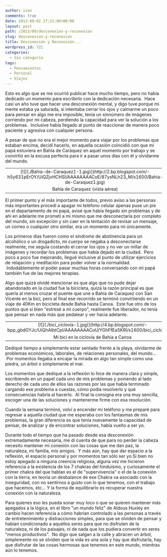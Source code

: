 ```yaml
---
author: ivan
comments: true
date: 2013-09-02 17:21:00+00:00
layout: post
path: /2013/09/desconexion-y-reconexion
slug: desconexion-y-reconexion
title: Desconexión y Reconexión...
wordpress_id: 721
categories:
  - Sin categoría
tags:
  - Pensamientos
  - Personal
  - Viajes
---
```


Esto es algo que se me ocurrió publicar hace mucho tiempo, pero no había dedicado un momento para escribirlo con la dedicación necesaria.  Hace casi un año tuve que hacer una desconexión mental, y digo tuve porque mi mente estaba ya saturada, si intentaba cerrar los ojos y calmarme un poco para pensar en algo me era imposible, tenía un sinnúmero de imágenes corriendo por mi cabeza, perdiendo la capacidad para ver la solución a los problemas.  Inclusive había llegado al punto de reaccionar de manera poco paciente y agresiva con cualquier persona.

A pesar de que no era el mejor momento para viajar por los problemas que estaban encima, decidí hacerlo, en aquella ocasión coincidió con que mi papá estuviera en Bahía de Caráquez en aquél momento por trabajo y se convirtió en la excusa perfecta para ir a pasar unos días con él y olvidarme del mundo.

<table cellpadding="0" align="center" style="margin-left: auto; margin-right: auto; text-align: center;" cellspacing="0" class="tr-caption-container" >
<tbody >
<tr >

<td style="text-align: center;" >[![](./Bahia-de-Caraquez1-1.jpg)](http://2.bp.blogspot.com/-h5y631pErOY/UiQZjvHCHSI/AAAAAAAACoE/87ysNLh23_M/s1600/Bahia-de-Caraquez1.jpg)
</td>
</tr>
<tr >

<td style="text-align: center;" class="tr-caption" >Bahía de Caraquez (vista aérea)
</td>
</tr>
</tbody>
</table>
El primer punto y el más importante de todos, previo aviso a las personas más importantes procedí a apagar mi teléfono celular apenas puse un pie en el departamento de mi papá, avisé que había llegado sin problemas y de ahí en adelante me prometí a mi mismo que me desconectaría por completo del mundo, sin excepción y sin caer en la tentación de revisar un mensaje, un correo o cualquier otro similar, era un momento para mi únicamente.

Los primeros días fueron como el síndrome de abstinencia para un alcohólico o un drogadicto, mi cuerpo se negaba a desconectarse realmente, me seguía costando el cerrar los ojos y no ver un millar de imágenes y recordar los problemas que había dejado en la ciudad.  Pero poco a poco fue mejorando, llegué inclusive al punto de utilizar ejercicios de relajación y meditación para poder volver a la normalidad.  Indudablemente el poder pasar muchas horas conversando con mi papá también fue de las mejores terapias.

Algo que quizá olvidé mencionar es que algo que no pude dejar abandonado en la ciudad fue la bicicleta, quizá la razón principal es que quería al menos cruzar el puente que une a Bahía de Caraquez con San Vicente en la bici, pero al final ese recorrido se terminó convirtiendo en un viaje de 40Km en bicicleta desde Bahía hasta Canoa.  Este fue otro de los puntos que si bien "estresé a mi cuerpo", realmente fue liberador, no tenía que pensar en nada más que pedalear y ver hacia adelante.

<table cellpadding="0" align="center" style="margin-left: auto; margin-right: auto; text-align: center;" cellspacing="0" class="tr-caption-container" >
<tbody >
<tr >

<td style="text-align: center;" >[![](./bici_ciclovia-1.jpg)](http://4.bp.blogspot.com/-bpp_gbdGYJc/UiQhAIbtCpI/AAAAAAAACoU/YGhFfEa5KRI/s1600/bici_ciclovia.jpg)
</td>
</tr>
<tr >

<td style="text-align: center;" class="tr-caption" >Mi bici en la ciclovía de Bahía a Canoa
</td>
</tr>
</tbody>
</table>

Dediqué tiempo a simplemente estar sentado frente a la playa, olvidarme de problemas económicos, laborales, de relaciones personales, del mundo...  Por momentos llegaba a encajar la mirada en algo tan simple como una piedra, un árbol o simplemente el mar.

Los momentos que dediqué a la reflexión lo hice de manera clara y simple, escribiendo en un papel cada uno de mis problemas y poniendo al lado derecho de cada uno de ellos las razones por las que había terminado cargando ese problema a cuestas, cómo podía resolverlo y qué consecuencias habría al hacerlo.  Al final la consigna era una muy sencilla, escoger una de las soluciones y mantenerme firme con esa resolución.

Cuando la semana terminó, volví a encender mi teléfono y me preparé para regresar a aquella ciudad que me esperaba con los fantasmas de mis problemas, la gran diferencia es que tenía nuevamente la capacidad de pensar, de analizar y de encontrar soluciones, había vuelto a ser yo.

Durante todo el tiempo que ha pasado desde esa desconexión extremadamente necesaria, me di cuenta de que para no perder la cabeza necesito mantener mi conexión con las cosas que me dan paz, la naturaleza, mi familia, mis amigos.  Y más aún, hay que dar espacio a la reflexión, el espacio personal y por momentos tan sólo ser yo.Si bien no estoy apegado a ninguna creencia religiosa, alguna vez me hicieron referencia a la existencia de los 7 chakras del hinduísmo, y curiosamente el primer chakra del que hablan es el de "supervivencia" o el de la conexión con la tierra, en teoría un desbalance de ese Chakra va asociado con la inseguridad, con no sentirnos a gusto con lo que tenemos, con el trabajo que hacemos, etc... Y la forma de equilibrarlo es recuperar nuestra conexión con la naturaleza.

Para quienes eso les pueda sonar muy loco o que se quieren mantener más apegados a la lógica, en el libro "un mundo feliz" de Aldous Huxley en cambio hacen referencia a cómo habrían controlado a las personas a través de entretenimiento y distracciones simples, para que se olviden de pensar y habían condicionado a aquellos seres para que no disfruten de la naturaleza, ni de los paisajes, ni de nada que los pudiera convertir en seres "menos productivos".  No digo que salgan a la calle y abracen un árbol, simplemente no se olviden que la vida es una sola y hay que disfrutarla, hay que disfrutar de las cosas hermosas que tenemos en este mundo, mientras aún lo tenemos.
